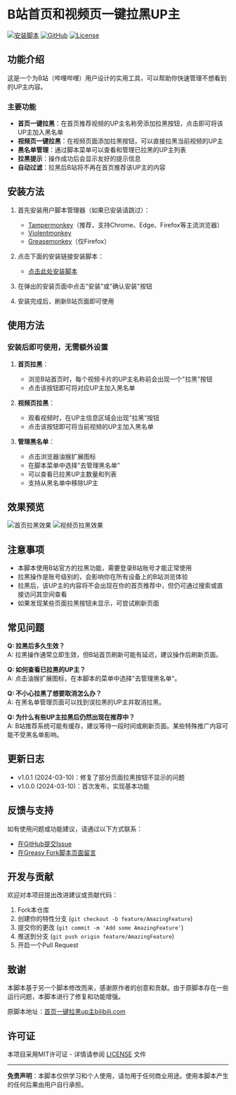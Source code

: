 # B站首页和视频页一键拉黑UP主

[![安装脚本](https://img.shields.io/badge/安装脚本-Greasy%20Fork-red.svg)](https://greasyfork.org/zh-CN/scripts/529390-B站首页和视频页一键拉黑UP主)
[![GitHub](https://img.shields.io/badge/GitHub-仓库-blue.svg)](https://github.com/codertesla/bilibili-1-click-blocker)
[![License](https://img.shields.io/badge/License-MIT-green.svg)](https://github.com/codertesla/bilibili-1-click-blocker/blob/main/LICENSE)

## 功能介绍

这是一个为B站（哔哩哔哩）用户设计的实用工具，可以帮助你快速管理不想看到的UP主内容。

### 主要功能

- **首页一键拉黑**：在首页推荐视频的UP主名称旁添加拉黑按钮，点击即可将该UP主加入黑名单
- **视频页一键拉黑**：在视频页面添加拉黑按钮，可以直接拉黑当前视频的UP主
- **黑名单管理**：通过脚本菜单可以查看和管理已拉黑的UP主列表
- **拉黑提示**：操作成功后会显示友好的提示信息
- **自动过滤**：拉黑后B站将不再在首页推荐该UP主的内容

## 安装方法

1. 首先安装用户脚本管理器（如果已安装请跳过）：
   - [Tampermonkey](https://www.tampermonkey.net/)（推荐，支持Chrome、Edge、Firefox等主流浏览器）
   - [Violentmonkey](https://violentmonkey.github.io/)
   - [Greasemonkey](https://addons.mozilla.org/en-US/firefox/addon/greasemonkey/)（仅Firefox）

2. 点击下面的安装链接安装脚本：
   - [点击此处安装脚本](https://greasyfork.org/zh-CN/scripts/529390-B站首页和视频页一键拉黑UP主)

3. 在弹出的安装页面中点击"安装"或"确认安装"按钮

4. 安装完成后，刷新B站页面即可使用

## 使用方法

### 安装后即可使用，无需额外设置

1. **首页拉黑**：
   - 浏览B站首页时，每个视频卡片的UP主名称前会出现一个"拉黑"按钮
   - 点击该按钮即可将对应UP主加入黑名单

2. **视频页拉黑**：
   - 观看视频时，在UP主信息区域会出现"拉黑"按钮
   - 点击该按钮即可将当前视频的UP主加入黑名单

3. **管理黑名单**：
   - 点击浏览器油猴扩展图标
   - 在脚本菜单中选择"去管理黑名单"
   - 可以查看已拉黑UP主数量和列表
   - 支持从黑名单中移除UP主

## 效果预览

![首页拉黑效果](https://raw.githubusercontent.com/codertesla/bilibili-1-click-blocker/main/screenshots/homepage.avif)
![视频页拉黑效果](https://raw.githubusercontent.com/codertesla/bilibili-1-click-blocker/main/screenshots/videopage.avif)

## 注意事项

- 本脚本使用B站官方的拉黑功能，需要登录B站账号才能正常使用
- 拉黑操作是账号级别的，会影响你在所有设备上的B站浏览体验
- 拉黑后，该UP主的内容将不会出现在你的首页推荐中，但仍可通过搜索或直接访问其空间查看
- 如果发现某些页面拉黑按钮未显示，可尝试刷新页面

## 常见问题

**Q: 拉黑后多久生效？**  
A: 拉黑操作通常立即生效，但B站首页刷新可能有延迟，建议操作后刷新页面。

**Q: 如何查看已拉黑的UP主？**  
A: 点击油猴扩展图标，在本脚本的菜单中选择"去管理黑名单"。

**Q: 不小心拉黑了想要取消怎么办？**  
A: 在黑名单管理页面可以找到误拉黑的UP主并取消拉黑。

**Q: 为什么有些UP主拉黑后仍然出现在推荐中？**  
A: B站推荐系统可能有缓存，建议等待一段时间或刷新页面。某些特殊推广内容可能不受黑名单影响。

## 更新日志

- v1.0.1 (2024-03-10)：修复了部分页面拉黑按钮不显示的问题
- v1.0.0 (2024-03-10)：首次发布，实现基本功能

## 反馈与支持

如有使用问题或功能建议，请通过以下方式联系：
- [在GitHub提交Issue](https://github.com/codertesla/bilibili-1-click-blocker/issues)
- [在Greasy Fork脚本页面留言](https://greasyfork.org/zh-CN/scripts/529390-B站首页和视频页一键拉黑UP主/feedback)

## 开发与贡献

欢迎对本项目提出改进建议或贡献代码：

1. Fork本仓库
2. 创建你的特性分支 (`git checkout -b feature/AmazingFeature`)
3. 提交你的更改 (`git commit -m 'Add some AmazingFeature'`)
4. 推送到分支 (`git push origin feature/AmazingFeature`)
5. 开启一个Pull Request

## 致谢

本脚本基于另一个脚本修改而来，感谢原作者的创意和贡献。由于原脚本存在一些运行问题，本脚本进行了修复和功能增强。

原脚本地址：[首页一键拉黑up主bilibili.com](https://greasyfork.org/zh-CN/scripts/526549-首页一键拉黑up主bilibili-com)

## 许可证

本项目采用MIT许可证 - 详情请参阅 [LICENSE](https://github.com/codertesla/bilibili-1-click-blocker/blob/main/LICENSE) 文件

---

**免责声明**：本脚本仅供学习和个人使用，请勿用于任何商业用途。使用本脚本产生的任何后果由用户自行承担。
